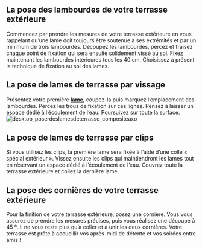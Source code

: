 ## La pose des lambourdes de votre terrasse extérieure
Commencez par prendre les mesures de votre terrasse extérieure en vous rappelant qu’une lame doit toujours être soutenue à ses extrémités et par un minimum de trois lambourdes. Découpez les lambourdes, percez et fraisez chaque point de fixation qui sera ensuite solidement vissé au sol. Fixez maintenant les lambourdes intérieures tous les 40 cm.
Choisissez à présent la technique de fixation au sol des lames.
## La pose de lames de terrasse par vissage
Présentez votre première **[lame](/terrasses-CCN0078/lames-terrasses-CCN0221)**, coupez-la puis marquez l’emplacement des lambourdes. Percez les trous de fixation sur ces lignes. Pensez à laisser un espace dédié à l’écoulement de l’eau. Poursuivez sur toute la surface.
![desktop_poserdeslamesdeterrasse_compositeaxo](//statics.lapeyre.fr/img/contrib/2bdd4da3002098bf/desktop_poserdeslamesdeterrasse_compositeaxo.jpg)
##
## La pose de lames de terrasse par clips
Si vous utilisez les clips, la première lame sera fixée à l’aide d’une colle « spécial extérieur ». Vissez ensuite les clips qui maintiendront les lames tout en réservant un espace dédié à l’écoulement de l’eau. Couvrez toute la terrasse extérieure et collez la dernière lame.
## La pose des cornières de votre terrasse extérieure
Pour la finition de votre terrasse extérieure, posez une cornière. Vous vous assurez de prendre les mesures précises, puis vous réalisez une découpe à 45 º. Il ne vous reste plus qu’à coller et à unir les deux cornières.
Votre terrasse est prête à accueillir vos après-midi de détente et vos soirées entre amis !